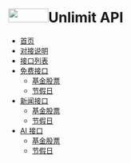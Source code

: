 
[//]: # (<img src="/static/img/img.png" alt="Unlimit API WIKI Logo" style="width:50px; height:40px;">)
[//]: # (<img src="/static/img/img.png" alt="Unlimit API WIKI Logo" style="width:50px; height:40px;">)
[//]: # (<img src="/static/img/img.png" style="width:50px; height:40px;">)

# <img src="/static/img/img.png" style="width:80px; height:28px;">Unlimit API
- [首页](/)
- [对接说明](start/)
- [接口列表](list/)
- [免费接口](free/)   
   * [基金股票](free/基金股票.md)
   * [节假日](free/节假日.md)
- [新闻接口](free/)
  * [基金股票](free/基金股票.md)
  * [节假日](free/节假日.md)
- [AI 接口](free/)
  * [基金股票](free/基金股票.md)
  * [节假日](free/节假日.md)